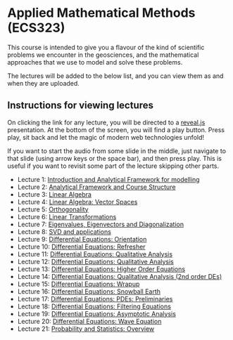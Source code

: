 # Applied Mathematical Methods (ECS323)

This course is intended to give you a flavour of the kind
of scientific problems we encounter in the geosciences,
and the mathematical approaches that we use to model and
solve these problems.

The lectures will be added to the below list, and you can
view them as and when they are uploaded.

## Instructions for viewing lectures

On clicking the link for any lecture, you will be directed
to a [reveal.js](https://revealjs.com/) presentation. At the
bottom of the screen, you will find a play button. Press play,
sit back and let the magic of modern web technologies unfold!

If you want to start the audio from some slide in the middle,
just navigate to that slide (using arrow keys or the space bar),
and then press play. This is useful if you want to revisit some
part of the lecture skipping other parts.

* Lecture 1: [Introduction and Analytical Framework for
  modelling](./courses/math_methods/slides/lecture1/index.html)
* Lecture 2: [Analytical Framework and Course Structure](./courses/math_methods/slides/lecture2/index.html)
* Lecture 3: [Linear Algebra](./courses/math_methods/slides/lecture3/index.html)
* Lecture 4: [Linear Algebra: Vector Spaces](./courses/math_methods/slides/lecture4/index.html)
* Lecture 5: [Orthogonality](./courses/math_methods/slides/lecture5/index.html)
* Lecture 6: [Linear Transformations](./courses/math_methods/slides/lecture6/index.html)
* Lecture 7: [Eigenvalues, Eigenvectors and Diagonalization](./courses/math_methods/slides/lecture7/index.html)
* Lecture 8: [SVD and applications](./courses/math_methods/slides/lecture8/index.html)
* Lecture 9: [Differential Equations: Orientation](./courses/math_methods/slides/lecture9/index.html)
* Lecture 10: [Differential Equations: Refresher](./courses/math_methods/slides/lecture10/index.html)
* Lecture 11: [Differential Equations: Qualitative Analysis](./courses/math_methods/slides/lecture11/index.html)
* Lecture 12: [Differential Equations: Qualitative Analysis](./courses/math_methods/slides/lecture12/index.html)
* Lecture 13: [Differential Equations: Higher Order Equations](./courses/math_methods/slides/lecture13/index.html)
* Lecture 14: [Differential Equations: Qualitative Analysis (2nd order DEs)](./courses/math_methods/slides/lecture14/index.html)
* Lecture 15: [Differential Equations: Wrapup](./courses/math_methods/slides/lecture15/index.html)
* Lecture 16: [Differential Equations: Snowball Earth](./courses/math_methods/slides/lecture16/index.html)
* Lecture 17: [Differential Equations: PDEs: Preliminaries](./courses/math_methods/slides/lecture17/index.html)
* Lecture 18: [Differential Equations: Filtering Equations](./courses/math_methods/slides/lecture18/index.html)
* Lecture 19: [Differential Equations: Asymptotic Analysis](./courses/math_methods/slides/lecture19/index.html)
* Lecture 20: [Differential Equations: Wave Equation](./courses/math_methods/slides/lecture20/index.html)
* Lecture 21: [Probability and Statistics: Overview](./courses/math_methods/slides/lecture21/index.html)
